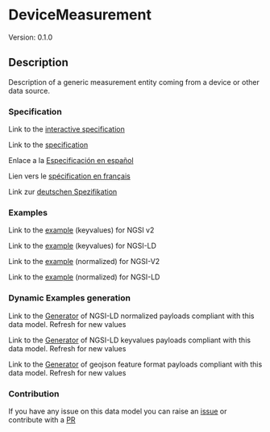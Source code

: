 # DeviceMeasurement
Version: 0.1.0

## Description 

Description of a generic measurement entity coming from a device or other data source.
### Specification

Link to the [interactive specification](https://swagger.lab.fiware.org/?url=https://raw.githubusercontent.com/smart-data-models/dataModel.Device/master/DeviceMeasurement/swagger.yaml)

Link to the [specification](https://github.com/smart-data-models/dataModel.Device/blob/master/DeviceMeasurement/doc/spec.md)

Enlace a la [Especificación en español](https://github.com/smart-data-models/dataModel.Device/blob/master/DeviceMeasurement/doc/spec_ES.md)

Lien vers le [spécification en français](https://github.com/smart-data-models/dataModel.Device/blob/master/DeviceMeasurement/doc/spec_FR.md)

Link zur [deutschen Spezifikation](https://github.com/smart-data-models/dataModel.Device/blob/master/DeviceMeasurement/doc/spec_DE.md)
### Examples

Link to the [example](https://github.com/smart-data-models/dataModel.Device/blob/master/DeviceMeasurement/examples/example.json) (keyvalues) for NGSI v2

Link to the [example](https://github.com/smart-data-models/dataModel.Device/blob/master/DeviceMeasurement/examples/example.jsonld) (keyvalues) for NGSI-LD

Link to the [example](https://github.com/smart-data-models/dataModel.Device/blob/master/DeviceMeasurement/examples/example-normalized.json) (normalized) for NGSI-V2

Link to the [example](https://github.com/smart-data-models/dataModel.Device/blob/master/DeviceMeasurement/examples/example-normalized.jsonld) (normalized) for NGSI-LD
### Dynamic Examples generation

Link to the [Generator](https://smartdatamodels.org/extra/ngsi-ld_generator.php?schemaUrl=https://raw.githubusercontent.com/smart-data-models/dataModel.Device/master/DeviceMeasurement/schema.json&email=info@smartdatamodels.org) of NGSI-LD normalized payloads compliant with this data model. Refresh for new values

Link to the [Generator](https://smartdatamodels.org/extra/ngsi-ld_generator_keyvalues.php?schemaUrl=https://raw.githubusercontent.com/smart-data-models/dataModel.Device/master/DeviceMeasurement/schema.json&email=info@smartdatamodels.org) of NGSI-LD keyvalues payloads compliant with this data model. Refresh for new values

Link to the [Generator](https://smartdatamodels.org/extra/geojson_features_generator_v1.0.php?schemaUrl=https://raw.githubusercontent.com/smart-data-models/dataModel.Device/master/DeviceMeasurement/schema.json&email=info@smartdatamodels.org) of geojson feature format payloads compliant with this data model. Refresh for new values
### Contribution

 If you have any issue on this data model you can raise an [issue](https://github.com/smart-data-models/dataModel.Device/issues)  or contribute with a [PR](https://github.com/smart-data-models/dataModel.Device/pulls)